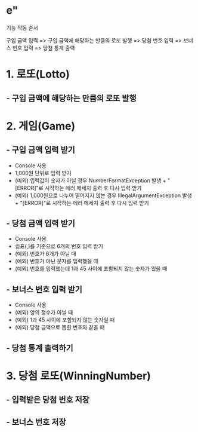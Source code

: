 # e"

기능 작동 순서

구입 금액 입력 => 구입 금액에 해당하는 만큼의 로또 발행 => 당첨 번호 입력 => 보너스 번호 입력 => 당첨 통계 출력

# 1. 로또(Lotto)

## - 구입 금액에 해당하는 만큼의 로또 발행

# 2. 게임(Game)

## - 구입 금액 입력 받기

- Console 사용
- 1,000원 단위로 입력 받기
- (예외) 입력값이 숫자가 아닐 경우 NumberFormatException 발생 + "[ERROR]"로 시작하는 에러 메세지 출력 후 다시 입력 받기
- (예외) 1,000원으로 나누어 떨어지지 않는 경우 IllegalArgumentException 발생 + "[ERROR]"로 시작하는 에러 메세지 출력 후 다시 입력 받기

## - 당첨 금액 입력 받기

- Console 사용
- 쉼표(,)를 기준으로 6개의 번호 입력 받기
- (예외) 번호가 6개가 아닐 때
- (예외) 번호가 아닌 문자를 입력했을 때
- (예외) 번호를 입력했는데 1과 45 사이에 포함되지 않는 숫자가 있을 때

## - 보너스 번호 입력 받기

- Console 사용
- (예외) 양의 정수가 아닐 때
- (예외) 1과 45 사이에 포함되지 않는 숫자일 때
- (예외) 당첨 금액으로 뽑힌 번호와 같을 때

## - 당첨 통계 출력하기

# 3. 당첨 로또(WinningNumber)

## - 입력받은 당첨 번호 저장

## - 보너스 번호 저장
